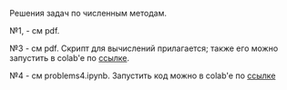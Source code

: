 Решения задач по численным методам.

№1, - см pdf.

№3 - см pdf. Скрипт для вычислений прилагается; также его можно запустить в colab'e по [ссылке](https://colab.research.google.com/drive/1wVn3-r5ngrQODAFJDklmTERpVf-eaq2v?usp=sharing).

№4 - см problems4.ipynb. Запустить код можно в colab'e по [ссылке](https://drive.google.com/file/d/158STfrrcpBaGxE-GYJ1MeF3XKUyRM6Yr/view?usp=sharing)